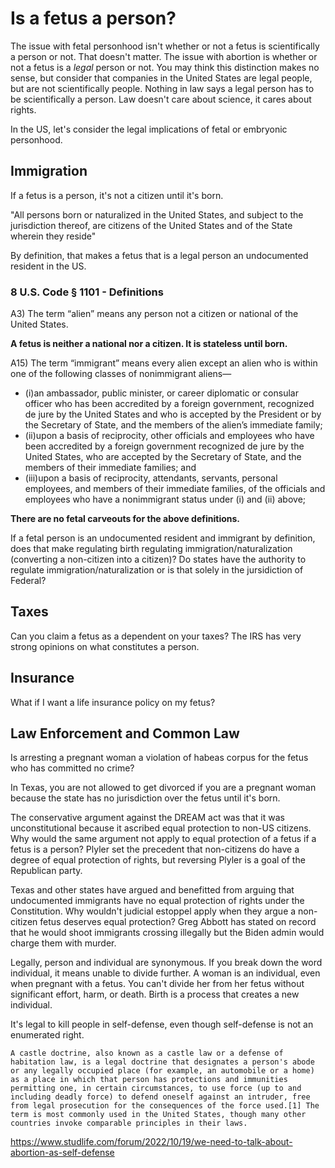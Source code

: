 # Is a fetus a person?

The issue with fetal personhood isn't whether or not a fetus is scientifically a person or not. That doesn't matter. The issue with abortion is whether or not a fetus is a *legal* person or not. You may think this distinction makes no sense, but consider that companies in the United States are legal people, but are not scientifically people. Nothing in law says a legal person has to be scientifically a person. Law doesn't care about science, it cares about rights.

In the US, let's consider the legal implications of fetal or embryonic personhood.

## Immigration
If a fetus is a person, it's not a citizen until it's born.

"All persons born or naturalized in the United States, and subject to the jurisdiction thereof, are citizens of the United States and of the State wherein they reside"

By definition, that makes a fetus that is a legal person an
undocumented resident in the US.

### 8 U.S. Code § 1101 - Definitions

A3)  The term “alien” means any person not a citizen or national of the United States.

**A fetus is neither a national nor a citizen. It is stateless until born.**

A15) The term “immigrant” means every alien except an alien who is within one of the following classes of nonimmigrant aliens—

 - (i)an ambassador, public minister, or career diplomatic or consular officer who has been accredited by a foreign government, recognized de jure by the United States and who is accepted by the President or by the Secretary of State, and the members of the alien’s immediate family;
 - (ii)upon a basis of reciprocity, other officials and employees who have been accredited by a foreign government recognized de jure by the United States, who are accepted by the Secretary of State, and the members of their immediate families; and
 - (iii)upon a basis of reciprocity, attendants, servants, personal employees, and members of their immediate families, of the officials and employees who have a nonimmigrant status under (i) and (ii) above;

**There are no fetal carveouts for the above definitions.** 

If a fetal person is an undocumented resident and immigrant by definition, does that make
regulating birth regulating immigration/naturalization (converting a non-citizen into a citizen)? Do states have the authority to
regulate immigration/naturalization or is that solely in the jursidiction of Federal?

## Taxes

Can you claim a fetus as a dependent on your taxes? The IRS has very
strong opinions on what constitutes a person.

## Insurance

What if I want a life insurance policy on my fetus?

## Law Enforcement and Common Law

Is arresting a pregnant woman a violation of habeas corpus for the fetus
who has committed no crime?

In Texas, you are not allowed to get divorced if you are a pregnant
woman because the state has no jurisdiction over the fetus until it's
born.

The conservative argument against the DREAM act was that it was unconstitutional because it ascribed equal protection to non-US citizens. Why would the same argument not apply to equal protection of a fetus if a fetus is a person? Plyler set the precedent that non-citizens do have a degree of equal protection of rights, but reversing Plyler is a goal of the Republican party.

Texas and other states have argued and benefitted from arguing that undocumented immigrants have no equal protection of rights under the Constitution. Why wouldn't judicial estoppel apply when they argue a non-citizen fetus deserves equal protection? Greg Abbott has stated on record that he would shoot immigrants crossing illegally but the Biden admin would charge them with murder.

Legally, person and individual are synonymous. If you break down the word individual, it means unable to divide further. A woman is an individual, even when pregnant with a fetus. You can't divide her from her fetus without significant effort, harm, or death.  Birth is a process that creates a new individual.

It's legal to kill people in self-defense, even though self-defense is not an enumerated right.

```A castle doctrine, also known as a castle law or a defense of habitation law, is a legal doctrine that designates a person's abode or any legally occupied place (for example, an automobile or a home) as a place in which that person has protections and immunities permitting one, in certain circumstances, to use force (up to and including deadly force) to defend oneself against an intruder, free from legal prosecution for the consequences of the force used.[1] The term is most commonly used in the United States, though many other countries invoke comparable principles in their laws.```

https://www.studlife.com/forum/2022/10/19/we-need-to-talk-about-abortion-as-self-defense
